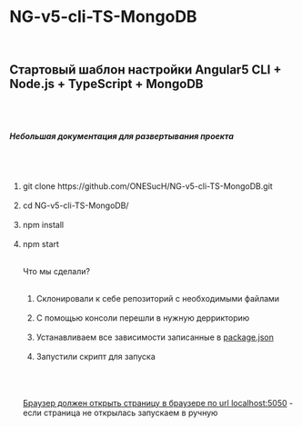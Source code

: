 # NG-v5-cli-TS-MongoDB<br><br>

<h2>Стартовый шаблон настройки Angular5 CLI + Node.js + TypeScript + MongoDB</h2><br><br>

<h5>Небольшая документация для развертывания проекта</h5><br><br>

<ol>
<li>git clone https://github.com/ONESucH/NG-v5-cli-TS-MongoDB.git</li><br>
<li>cd NG-v5-cli-TS-MongoDB/</li><br>
<li>npm install</li><br>
<li>npm start</li><br>

Что мы сделали?<br><br>

<ol>
<li>Склонировали к себе репозиторий с необходимыми файлами</li><br>
<li>С помощью консоли перешли в нужную деррикторию</li><br>
<li>Устанавливаем все зависимости записанные в <a href="">package.json</a></li><br>
<li>Запустили скрипт для запуска</li><br>
</ol><br><br>

<a href="">Браузер должен открыть страницу в браузере по url <a href="">localhost:5050</a> - если страница не открылась запускаем в ручную</a>
